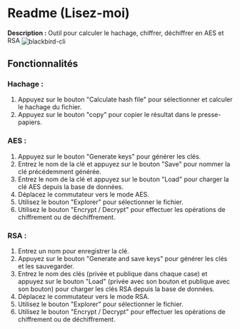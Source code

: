 # Readme (Lisez-moi)

**Description :** Outil pour calculer le hachage, chiffrer, déchiffrer en AES et RSA
<img alt="blackbird-cli" align="center" src="[https://raw.githubusercontent.com/Yaneshema/QTCrypto/main/appli.png](https://raw.githubusercontent.com/Yaneshema/QTCrypto/main/appli.png?token=GHSAT0AAAAAACHJ7XOKFVUHHU652TQRYAAEZJP6W6Q)">
## Fonctionnalités

### Hachage :

1. Appuyez sur le bouton "Calculate hash file" pour sélectionner et calculer le hachage du fichier.
2. Appuyez sur le bouton "copy" pour copier le résultat dans le presse-papiers.

### AES :

1. Appuyez sur le bouton "Generate keys" pour générer les clés.
2. Entrez le nom de la clé et appuyez sur le bouton "Save" pour nommer la clé précédemment générée.
3. Entrez le nom de la clé et appuyez sur le bouton "Load" pour charger la clé AES depuis la base de données.
4. Déplacez le commutateur vers le mode AES.
5. Utilisez le bouton "Explorer" pour sélectionner le fichier.
6. Utilisez le bouton "Encrypt / Decrypt" pour effectuer les opérations de chiffrement ou de déchiffrement.

### RSA :

1. Entrez un nom pour enregistrer la clé.
2. Appuyez sur le bouton "Generate and save keys" pour générer les clés et les sauvegarder.
3. Entrez le nom des clés (privée et publique dans chaque case) et appuyez sur le bouton "Load" (privée avec son bouton et publique avec son bouton) pour charger les clés RSA depuis la base de données.
4. Déplacez le commutateur vers le mode RSA.
5. Utilisez le bouton "Explorer" pour sélectionner le fichier.
6. Utilisez le bouton "Encrypt / Decrypt" pour effectuer les opérations de chiffrement ou de déchiffrement.
